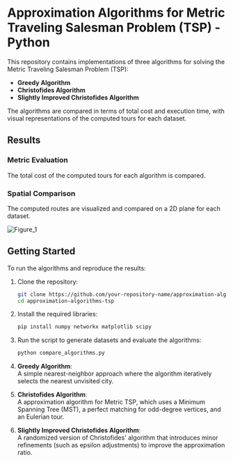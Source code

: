 # Approximation Algorithms for Metric Traveling Salesman Problem (TSP) - Python

This repository contains implementations of three algorithms for solving the Metric Traveling Salesman Problem (TSP):

- **Greedy Algorithm**
- **Christofides Algorithm**
- **Slightly Improved Christofides Algorithm**

The algorithms are compared in terms of total cost and execution time, with visual representations of the computed tours for each dataset.

## Results

### Metric Evaluation
The total cost of the computed tours for each algorithm is compared.

### Spatial Comparison
The computed routes are visualized and compared on a 2D plane for each dataset.



![Figure_1](https://github.com/user-attachments/assets/2ddce662-afb0-4445-9483-3e5a45079d89)


## Getting Started

To run the algorithms and reproduce the results:

1. Clone the repository:

    ```bash
    git clone https://github.com/your-repository-name/approximation-algorithms-tsp.git
    cd approximation-algorithms-tsp
    ```

2. Install the required libraries:

    ```bash
    pip install numpy networkx matplotlib scipy
    ```

3. Run the script to generate datasets and evaluate the algorithms:

    ```bash
    python compare_algorithms.py
    ```

1. **Greedy Algorithm**:  
   A simple nearest-neighbor approach where the algorithm iteratively selects the nearest unvisited city.

2. **Christofides Algorithm**:  
   A approximation algorithm for Metric TSP, which uses a Minimum Spanning Tree (MST), a perfect matching for odd-degree vertices, and an Eulerian tour.

3. **Slightly Improved Christofides Algorithm**:  
   A randomized version of Christofides' algorithm that introduces minor refinements (such as epsilon adjustments) to improve the approximation ratio.
